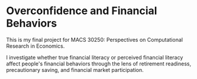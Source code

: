 # Overconfidence and Financial Behaviors
This is my final project for MACS 30250: Perspectives on Computational Research in Economics.   

I investigate whether true financial literacy or perceived financial literacy affect people's financial behaviors through the lens of retirement readiness, precautionary saving, and financial market participation. 